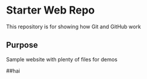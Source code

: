 # Starter Web Repo

This repository is for showing how Git and GitHub work

## Purpose

Sample website with plenty of files for demos

##hai